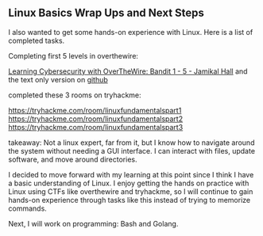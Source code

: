 ## Linux Basics Wrap Ups and Next Steps

I also wanted to get some hands-on experience with Linux. Here is a list of completed tasks.

Completing first 5 levels in overthewire:

[Learning Cybersecurity with OverTheWire: Bandit 1 - 5 - Jamikal Hall](https://jamikal.xyz/posts/bandit1-5/) and the text only version on [github](https://github.com/JamikalHall/playground-v2/blob/main/content/posts/bandit1-5.md)

completed these 3 rooms on tryhackme:

https://tryhackme.com/room/linuxfundamentalspart1
https://tryhackme.com/room/linuxfundamentalspart2
https://tryhackme.com/room/linuxfundamentalspart3

takeaway: Not a linux expert, far from it, but I know how to navigate around the system without needing a GUI interface. I can interact with files, update software, and move around directories.

I decided to move forward with my learning at this point since I think I have a basic understanding of Linux. I enjoy getting the hands on practice with Linux using CTFs like overthewire and tryhackme, so I will continue to gain hands-on experience through tasks like this instead of trying to memorize commands.

Next, I will work on programming: Bash and Golang. 
